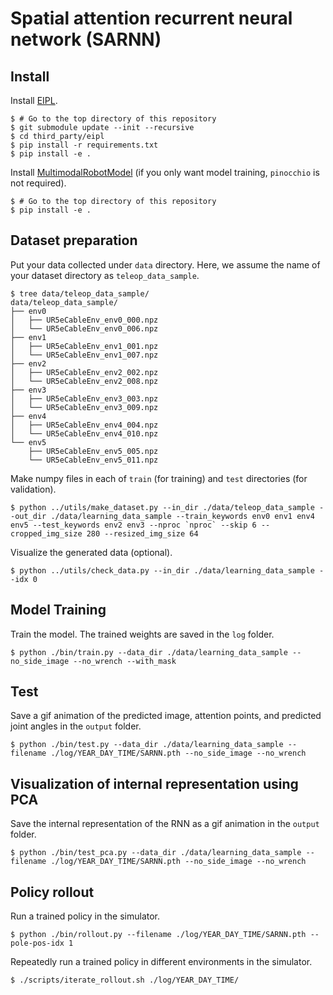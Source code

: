 # Spatial attention recurrent neural network (SARNN)

## Install

Install [EIPL](https://github.com/ogata-lab/eipl).
```console
$ # Go to the top directory of this repository
$ git submodule update --init --recursive
$ cd third_party/eipl
$ pip install -r requirements.txt
$ pip install -e .
```

Install [MultimodalRobotModel](https://github.com/isri-aist/MultimodalRobotModel) (if you only want model training, `pinocchio` is not required).
```console
$ # Go to the top directory of this repository
$ pip install -e .
```

## Dataset preparation

Put your data collected under `data` directory. Here, we assume the name of your dataset directory as `teleop_data_sample`.

```console
$ tree data/teleop_data_sample/
data/teleop_data_sample/
├── env0
│   ├── UR5eCableEnv_env0_000.npz
│   └── UR5eCableEnv_env0_006.npz
├── env1
│   ├── UR5eCableEnv_env1_001.npz
│   └── UR5eCableEnv_env1_007.npz
├── env2
│   ├── UR5eCableEnv_env2_002.npz
│   └── UR5eCableEnv_env2_008.npz
├── env3
│   ├── UR5eCableEnv_env3_003.npz
│   └── UR5eCableEnv_env3_009.npz
├── env4
│   ├── UR5eCableEnv_env4_004.npz
│   └── UR5eCableEnv_env4_010.npz
└── env5
    ├── UR5eCableEnv_env5_005.npz
    └── UR5eCableEnv_env5_011.npz
```

Make numpy files in each of `train` (for training) and `test` directories (for validation).

```console
$ python ../utils/make_dataset.py --in_dir ./data/teleop_data_sample --out_dir ./data/learning_data_sample --train_keywords env0 env1 env4 env5 --test_keywords env2 env3 --nproc `nproc` --skip 6 --cropped_img_size 280 --resized_img_size 64
```

Visualize the generated data (optional).

```console
$ python ../utils/check_data.py --in_dir ./data/learning_data_sample --idx 0
```

## Model Training

Train the model. The trained weights are saved in the `log` folder.

```console
$ python ./bin/train.py --data_dir ./data/learning_data_sample --no_side_image --no_wrench --with_mask
```

## Test

Save a gif animation of the predicted image, attention points, and predicted joint angles in the `output` folder.

```console
$ python ./bin/test.py --data_dir ./data/learning_data_sample --filename ./log/YEAR_DAY_TIME/SARNN.pth --no_side_image --no_wrench
```

## Visualization of internal representation using PCA

Save the internal representation of the RNN as a gif animation in the `output` folder.

```console
$ python ./bin/test_pca.py --data_dir ./data/learning_data_sample --filename ./log/YEAR_DAY_TIME/SARNN.pth --no_side_image --no_wrench
```

## Policy rollout

Run a trained policy in the simulator.

```console
$ python ./bin/rollout.py --filename ./log/YEAR_DAY_TIME/SARNN.pth --pole-pos-idx 1
```

Repeatedly run a trained policy in different environments in the simulator.

```console
$ ./scripts/iterate_rollout.sh ./log/YEAR_DAY_TIME/
```
